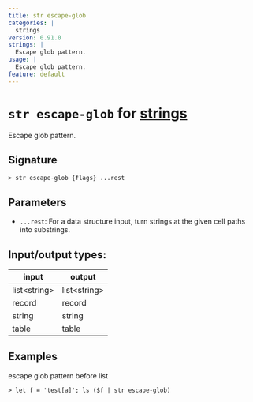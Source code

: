 ```yaml
---
title: str escape-glob
categories: |
  strings
version: 0.91.0
strings: |
  Escape glob pattern.
usage: |
  Escape glob pattern.
feature: default
---
```

<!-- This file is automatically generated. Please edit the command in https://github.com/nushell/nushell instead. -->

# `str escape-glob` for [strings](/commands/categories/strings.md)

<div class='command-title'>Escape glob pattern.</div>

## Signature

```> str escape-glob {flags} ...rest```

## Parameters

 -  `...rest`: For a data structure input, turn strings at the given cell paths into substrings.


## Input/output types:

| input        | output       |
| ------------ | ------------ |
| list\<string\> | list\<string\> |
| record       | record       |
| string       | string       |
| table        | table        |
## Examples

escape glob pattern before list
```nu
> let f = 'test[a]'; ls ($f | str escape-glob)

```
